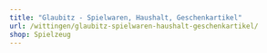 ```yaml
---
title: "Glaubitz - Spielwaren, Haushalt, Geschenkartikel"
url: /wittingen/glaubitz-spielwaren-haushalt-geschenkartikel/
shop: Spielzeug
---
```

